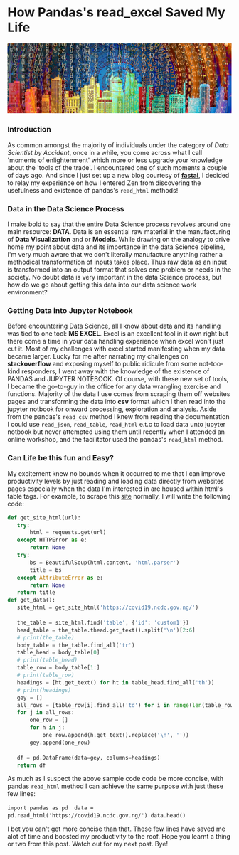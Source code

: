 # How Pandas's read_excel Saved My Life
![](/images/pixabay.jpg)
### Introduction
As common amongst the majority of individuals under the category of *Data Scientist by Accident*, once in a while, you come across what I call 
'moments of enlightenment' which more or less upgrade your knowledge about the 'tools of the trade'. I encountered one of such moments a couple of days ago. And since I just set up
a new blog courtesy of [**fastai**](https://github.com/fastai/fastpages), I decided to relay my experience on how I entered Zen from discovering the usefulness and existence of pandas's `read_html` methods!

### Data in the Data Science Process

I make bold to say that the entire Data Science process revolves around one main resource: **DATA**. Data is an essential raw material in the manufacturing of **Data Visualization** and or
**Models**. While drawing on the analogy to drive home my point about data and its importance in the data Science pipeline, I'm very much aware that we don't literally manufacture
anything rather a methodical transformation of inputs takes place. Thus raw data as an input is transformed into an output format that solves one problem or needs in the society. 
No doubt data is very important in the data Science process, but how do we go about getting this data into our data science work environment?

### Getting Data into Jupyter Notebook
Before encountering Data Science, all I know about data and its handling was tied to one tool: **MS EXCEL**. Excel is an excellent tool in it own right but there come a time in your data handling experience when excel won't just cut it. Most of my challenges with excel started manifesting when my data became larger. Lucky for me after narrating my 
challenges on **stackoverflow** and exposing myself to public ridicule from some not-too-kind responders, I went away with the knowledge of the existence of PANDAS and JUPYTER 
NOTEBOOK. Of course, with these new set of tools, I became the go-to-guy in the office for any data wrangling exercise and functions.
Majority of the data I use comes from scraping them off websites pages and transforming the data into **csv** format which I then read into the jupyter notbook for onward processing, exploration and analysis. Aside from the pandas's `read_csv` method I knew from reading the documentation I could use `read_json`, `read_table`, `read_html` e.t.c to load data unto
jupyter notbook but never attempted using them until recently when I attended an online workshop, and the facilitator used the pandas's `read_html` method.

 ### Can Life be this fun and Easy?
 My excitement knew no bounds when it occurred to me that I can improve productivity levels by just reading and loading data directly from websites pages especially when the data 
 I'm interested in are housed within html's table tags. For example, to scrape this [site](https://covid19.ncdc.gov.ng/) normally, I will write the following code:
 ```python
 def get_site_html(url):
    try:
        html = requests.get(url)
    except HTTPError as e:
        return None
    try:
        bs = BeautifulSoup(html.content, 'html.parser')
        title = bs
    except AttributeError as e:
        return None
    return title
def get_data():
    site_html = get_site_html('https://covid19.ncdc.gov.ng/')

    the_table = site_html.find('table', {'id': 'custom1'})
    head_table = the_table.thead.get_text().split('\n')[2:6]
    # print(the_table)
    body_table = the_table.find_all('tr')
    table_head = body_table[0]
    # print(table_head)
    table_row = body_table[1:]
    # print(table_row)
    headings = [ht.get_text() for ht in table_head.find_all('th')]
    # print(headings)
    gey = []
    all_rows = [table_row[i].find_all('td') for i in range(len(table_row))]
    for j in all_rows:
        one_row = []
        for h in j:
            one_row.append(h.get_text().replace('\n', ''))
        gey.append(one_row)

    df = pd.DataFrame(data=gey, columns=headings)
    return df
```



 As much as I suspect the above sample code code be more concise, with pandas `read_html` method I can achieve the same purpose with just these few lines:

`import pandas as pd 
data = pd.read_html('https://covid19.ncdc.gov.ng/')
data.head()`

I bet you can't get more concise than that. These few lines have saved me alot of time and boosted my productivity to the roof. Hope you learnt a thing or two from this post. 
Watch out for my next post. Bye!

